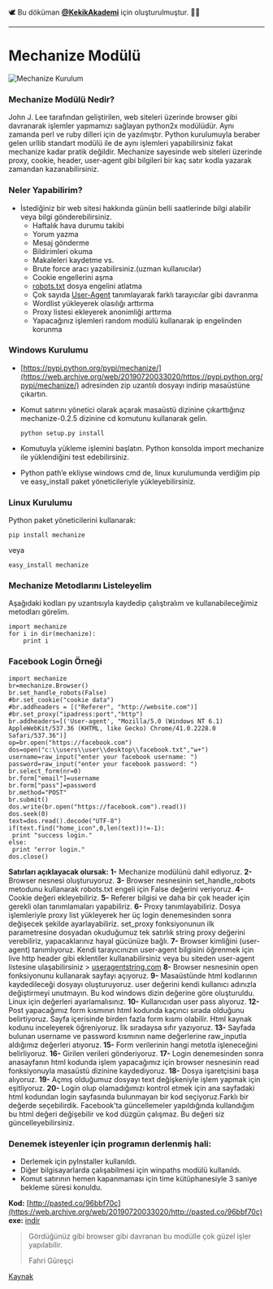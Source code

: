 🕊 Bu döküman [**@KekikAkademi**](https://t.me/KekikAkademi "Telegram: @KekikAkademi") için oluşturulmuştur. ✌🏼
________________________________
# Mechanize Modülü
![Mechanize Kurulum](https://raw.githubusercontent.com/KekikAkademi/KekikPython/master/2-Mechanize-Mod%C3%BCl%C3%BC/images/mechanize-kurulum.png)

### **Mechanize Modülü Nedir?**
John J. Lee tarafından geliştirilen, web siteleri üzerinde browser gibi davranarak işlemler yapmamızı sağlayan python2x modülüdür. Aynı zamanda perl ve ruby dilleri için de yazılmıştır. Python kurulumuyla beraber gelen urllib standart modülü ile de aynı işlemleri yapabilirsiniz fakat mechanize kadar pratik değildir. Mechanize sayesinde web siteleri üzerinde proxy, cookie, header, user-agent gibi bilgileri bir kaç satır kodla yazarak zamandan kazanabilirsiniz.

### **Neler Yapabilirim?**
-   İstediğiniz bir web sitesi hakkında günün belli saatlerinde bilgi alabilir veya bilgi gönderebilirsiniz.
    -   Haftalık hava durumu takibi
    -   Yorum yazma
    -   Mesaj gönderme
    -   Bildirimleri okuma
    -   Makaleleri kaydetme vs.
	-   Brute force aracı yazabilirsiniz.(uzman kullanıcılar)
    -   Cookie engellerini aşma
    -   [robots.txt](https://web.archive.org/web/20190720033020/https://support.google.com/webmasters/answer/6062608?hl=tr)  dosya engelini atlatma
    -   Çok sayıda  [User-Agent](https://web.archive.org/web/20190720033020/https://wmaraci.com/nedir/user-agent)  tanımlayarak farklı tarayıcılar gibi davranma
    -   Wordlist yükleyerek olasılığı arttırma
    -   Proxy listesi ekleyerek anonimliği arttırma
    -   Yapacağınız işlemleri random modülü kullanarak ip engelinden korunma

### **Windows Kurulumu**
-   [https://pypi.python.org/pypi/mechanize/](https://web.archive.org/web/20190720033020/https://pypi.python.org/pypi/mechanize/)  adresinden zip uzantılı dosyayı indirip masaüstüne çıkartın.
-   Komut satırını yönetici olarak açarak masaüstü dizinine çıkarttığınız mechanize-0.2.5 dizinine cd komutunu kullanarak gelin.

		python setup.py install

-   Komutuyla yükleme işlemini başlatın. Python konsolda import mechanize ile yüklendiğini test edebilirsiniz.
-   Python path’e ekliyse windows cmd de, linux kurulumunda verdiğim pip ve easy_install paket yöneticileriyle yükleyebilirsiniz.

### **Linux Kurulumu**

Python paket yöneticilerini kullanarak:

   	pip install mechanize

veya

    easy_install mechanize

### **Mechanize Metodlarını Listeleyelim**
Aşağıdaki kodları py uzantısıyla kaydedip çalıştıralım ve kullanabileceğimiz metodları görelim.

    import mechanize
    for i in dir(mechanize):
        print i

### **Facebook Login Örneği**
    import mechanize
    br=mechanize.Browser()
    br.set_handle_robots(False)
    #br.set_cookie("cookie data")
    #br.addheaders = [("Referer", "http://website.com")]
    #br.set_proxy("ipadress:port","http")
    br.addheaders=[('User-agent', "Mozilla/5.0 (Windows NT 6.1) AppleWebKit/537.36 (KHTML, like Gecko) Chrome/41.0.2228.0 Safari/537.36")]
    op=br.open("https://facebook.com")
    dos=open("c:\\users\\user\\desktop\\facebook.txt","w+")
    username=raw_input("enter your facebook username: ")
    password=raw_input("enter your facebook password: ")
    br.select_form(nr=0)
    br.form["email"]=username
    br.form["pass"]=password
    br.method="POST"
    br.submit()
    dos.write(br.open("https://facebook.com").read())
    dos.seek(0)
    text=dos.read().decode("UTF-8")
    if(text.find("home_icon",0,len(text))!=-1):
     print "success login."
    else:
     print "error login."
    dos.close()

**Satırları açıklayacak olursak:**
**1-**  Mechanize modülünü dahil ediyoruz.
**2-**  Browser nesnesi oluşturuyoruz.
**3-**  Browser nesnesinin set_handle_robots metodunu kullanarak robots.txt engeli için False değerini veriyoruz.
**4-** Cookie değeri ekleyebiliriz.
**5-** Referer bilgisi ve daha bir çok header için gerekli olan tanımlamaları yapabiliriz.
**6-** Proxy tanımlayabiliriz. Dosya işlemleriyle proxy list yükleyerek her üç login denemesinden sonra değişecek şekilde ayarlayabiliriz. set_proxy fonksiyonunun ilk parametresine dosyadan okuduğumuz tek satırlık string proxy değerini verebiliriz, yapacaklarınız hayal gücünüze bağlı.
**7-**  Browser kimliğini (user-agent) tanımlıyoruz. Kendi tarayıcınızın user-agent bilgisini öğrenmek için live http header gibi eklentiler kullanabilirsiniz veya bu siteden user-agent listesine ulaşabilirsiniz > [useragentstring.com](https://web.archive.org/web/20190720033020/http://www.useragentstring.com/)
**8-**  Browser nesnesinin open fonksiyonunu kullanarak sayfayı açıyoruz.
**9-**  Masaüstünde html kodlarının kaydedileceği dosyayı oluşturuyoruz. user değerini kendi kullanıcı adınızla değiştirmeyi unutmayın. Bu kod windows dizin değerine göre oluşturuldu. Linux için değerleri ayarlamalısınız.
**10-**  Kullanıcıdan user pass alıyoruz.
**12-**  Post yapacağımız form kısmının html kodunda kaçıncı sırada olduğunu belirtiyoruz. Sayfa içerisinde birden fazla form kısmı olabilir. Html kaynak kodunu inceleyerek öğreniyoruz. İlk sıradaysa sıfır yazıyoruz.
**13-** Sayfada bulunan username ve password kısmının name değerlerine raw_inputla aldığımız değerleri atıyoruz.
**15-**  Form verilerinin hangi metotla işleneceğini belirliyoruz.
**16-**  Girilen verileri gönderiyoruz.
**17-**  Login denemesinden sonra anasayfanın html kodunda işlem yapacağımız için browser nesnesinin read fonksiyonuyla masaüstü dizinine kaydediyoruz.
**18-**  Dosya işaretçisini başa alıyoruz.
**19-**  Açmış olduğumuz dosyayı text değişkeniyle işlem yapmak için eşitliyoruz.
**20-**  Login olup olamadığımızı kontrol etmek için ana sayfadaki html kodundan login sayfasında bulunmayan bir kod seçiyoruz.Farklı bir değerde seçebilirdik. Facebook’ta güncellemeler yapıldığında kullandığım  bu html değeri değişebilir ve kod düzgün çalışmaz. Bu değeri siz güncelleyebilirsiniz.

### **Denemek isteyenler için programın derlenmiş hali:**
-   Derlemek için pyInstaller kullanıldı.
-   Diğer bilgisayarlarda çalışabilmesi için winpaths modülü kullanıldı.
-   Komut satırının hemen kapanmaması için time kütüphanesiyle 3 saniye bekleme süresi konuldu.

**Kod:**  [http://pasted.co/96bbf70c](https://web.archive.org/web/20190720033020/http://pasted.co/96bbf70c)
**exe:** [indir](https://web.archive.org/web/20190720033020/https://mega.nz/#!14RTRYKR!0ztHT0rocV1y8I5FJAuQlIAmQpfmtly77GW7GO4ZgF4)

> Gördüğünüz gibi browser gibi davranan bu modülle çok güzel işler yapılabilir.
> 
> Fahri Güreşçi

[Kaynak](http://python4hackers.com/genel/python-mechanize-modulu.html "Saygı ve Özlemle...")